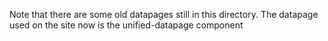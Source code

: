 Note that there are some old datapages still in this directory. The datapage used on the site now is the unified-datapage component

